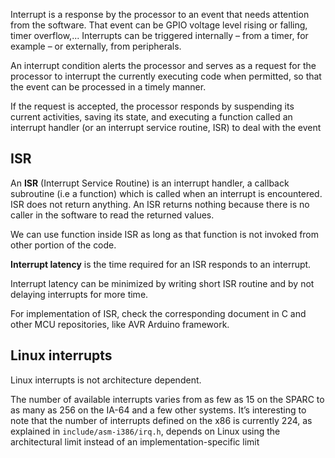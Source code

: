 Interrupt is a response by the processor to an event that needs attention from the software. That event can be GPIO voltage level rising or falling, timer overflow,... Interrupts can be triggered internally – from a timer, for example – or externally, from peripherals.

An interrupt condition alerts the processor and serves as a request for the processor to interrupt the currently executing code when permitted, so that the event can be processed in a timely manner.

If the request is accepted, the processor responds by suspending its current activities, saving its state, and executing a function called an interrupt handler (or an interrupt service routine, ISR) to deal with the event

## ISR

An **ISR** (Interrupt Service Routine) is an interrupt handler, a callback subroutine (i.e a function) which is called when an interrupt is encountered. ISR does not return anything. An ISR returns nothing because there is no caller in the software to read the returned values.

We can use function inside ISR as long as that function is not invoked from other portion of the code.

**Interrupt latency** is the time required for an ISR responds to an interrupt.

Interrupt latency can be minimized by writing short ISR routine and by not delaying interrupts for more time.

For implementation of ISR, check the corresponding document in C and other MCU repositories, like AVR Arduino framework.

## Linux interrupts

Linux interrupts is not architecture dependent. 

The number of available interrupts varies from as few as 15 on the SPARC to as many as 256 on the IA-64 and a few other systems. It’s interesting to note that the number of interrupts defined on the x86 is currently 224, as explained in ``include/asm-i386/irq.h``, depends on Linux using the architectural limit instead of an implementation-specific limit
